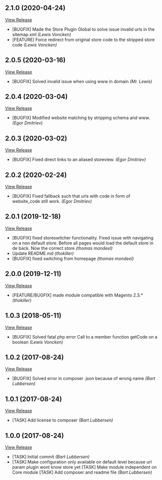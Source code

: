## 2.1.0 (2020-04-24)

[View Release](git@github.com:experius/Magento2-Module-Multiple-Website-Store-Code-Url.git/commits/tag/2.1.0)

*  [BUGFIX] Made the Store Plugin Global to solve issue invalid urls in the sitemap.xml *(Lewis Voncken)*
*  [FEATURE] Force redirect from original store code to the stripped store code *(Lewis Voncken)*


## 2.0.5 (2020-03-16)

[View Release](git@github.com:experius/Magento2-Module-Multiple-Website-Store-Code-Url.git/commits/tag/2.0.5)

*  [BUGFIX] Solved invalid issue when using www in domain *(Mr. Lewis)*


## 2.0.4 (2020-03-04)

[View Release](git@github.com:experius/Magento2-Module-Multiple-Website-Store-Code-Url.git/commits/tag/2.0.4)

*  [BUGFIX] Modified website matching by stripping schema and www. *(Egor Dmitriev)*


## 2.0.3 (2020-03-02)

[View Release](git@github.com:experius/Magento2-Module-Multiple-Website-Store-Code-Url.git/commits/tag/2.0.3)

*  [BUGFIX] Fixed direct links to an aliased storeview. *(Egor Dmitriev)*


## 2.0.2 (2020-02-24)

[View Release](git@github.com:experius/Magento2-Module-Multiple-Website-Store-Code-Url.git/commits/tag/2.0.2)

*  [BUGFIX] Fixed fallback such that urls with code in form of website_code still work. *(Egor Dmitriev)*


## 2.0.1 (2019-12-18)

[View Release](git@github.com:experius/Magento2-Module-Multiple-Website-Store-Code-Url.git/commits/tag/2.0.1)

*  [BUGFIX] fixed storeswitcher functionality. Fixed issue with navigating on a non default store. Before all pages would load the default store in de back. Now the correct store *(thomas mondeel)*
*  Update README.md *(thokiller)*
*  [BUGFIX] fixed switching from homepage *(thomas mondeel)*


## 2.0.0 (2019-12-11)

[View Release](git@github.com:experius/Magento2-Module-Multiple-Website-Store-Code-Url.git/commits/tag/2.0.0)

*  [FEATURE/BUGFIX] made module compatible with Magento 2.3.* *(thokiller)*


## 1.0.3 (2018-05-11)

[View Release](git@github.com:experius/Magento2-Module-Multiple-Website-Store-Code-Url.git/commits/tag/1.0.3)

*  [BUGFIX] Solved fatal php error Call to a member function getCode on a boolean *(Lewis Voncken)*


## 1.0.2 (2017-08-24)

[View Release](git@github.com:experius/Magento2-Module-Multiple-Website-Store-Code-Url.git/commits/tag/1.0.2)

*  [BUGFIX] Solved error in composer .json because of wrong name *(Bart Lubbersen)*


## 1.0.1 (2017-08-24)

[View Release](git@github.com:experius/Magento2-Module-Multiple-Website-Store-Code-Url.git/commits/tag/1.0.1)

*  [TASK] Add license to composer *(Bart Lubbersen)*


## 1.0.0 (2017-08-24)

[View Release](git@github.com:experius/Magento2-Module-Multiple-Website-Store-Code-Url.git/commits/tag/1.0.0)

*  [TASK] Initial commit *(Bart Lubbersen)*
*  [TASK] Make configuration only available on default level because url param plugin wont know store yet [TASK] Make module independent on Core module [TASK] Add composer and readme file *(Bart Lubbersen)*


